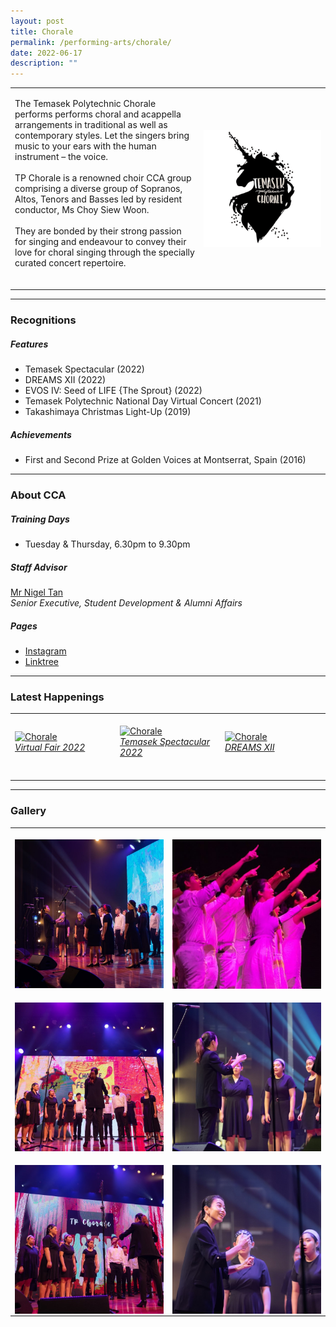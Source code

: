```yaml
---
layout: post
title: Chorale
permalink: /performing-arts/chorale/
date: 2022-06-17
description: ""
---
```

<table>
	<tbody>
		<tr>
			<td>
				<p>
                    The Temasek Polytechnic Chorale performs performs choral and acappella arrangements in traditional as well as contemporary styles. Let the singers bring music to your ears with the human instrument – the voice. 
					<br>
					<br>
                    TP Chorale is a renowned choir CCA group comprising a diverse group of Sopranos, Altos, Tenors and Basses led by resident conductor, Ms Choy Siew Woon. 
					<br>
					<br>
                    They are bonded by their strong passion for singing and endeavour to convey their love for choral singing through the specially curated concert repertoire.
                    <br>
                    <br>
				</p>
			</td>
			<td style="width:40%">
				<img alt="Chorale" style="display:block;margin-left:auto;margin-right:auto;" src="/images/Arts/Chorale/Chorale_logo.png">
			</td>
		</tr>
	</tbody>
</table>
	
<hr>
	
### Recognitions

##### Features
	
<ul>
    <li>Temasek Spectacular (2022)</li>
    <li>DREAMS XII (2022)</li>     
    <li>EVOS IV: Seed of LIFE {The Sprout} (2022)</li>
    <li>Temasek Polytechnic National Day Virtual Concert (2021)</li>
    <li>Takashimaya Christmas Light-Up (2019)</li>  
</ul>

##### Achievements
	
<ul>
    <li>First and Second Prize at Golden Voices at Montserrat, Spain (2016)</li>      
</ul>

<hr>

### About CCA

##### Training Days
            
<ul>    
    <li>Tuesday & Thursday, 6.30pm to 9.30pm</li>
</ul>


##### Staff Advisor

<p>
	<a href="mailto:nigeltan@tp.edu.sg">Mr Nigel Tan</a>
	<br>
	<i>Senior Executive, Student Development & Alumni Affairs</i>
</p>

##### Pages

<ul>
	<li><a href="https://www.instagram.com/tpchorale">Instagram</a></li>
    <li><a href="linktr.ee/tp.chorale">Linktree</a></li>
</ul>

<hr>

### Latest Happenings

<table>
    <tr>
        <td style="width:33%"><br>
            <a href="https://www.instagram.com/p/CcsIBpJvXpl/">
                <image src="/images/Arts/Chorale/CHORALE_Virtual Fair 2022.png" style="display:block;margin-left:auto;margin-right:auto;" alt="Chorale">
                <h6 style="margin-top:0%">Virtual Fair 2022</h6>
                </image>
            </a>
        </td>
        <td style="width:33%"><br>
            <a href="https://www.instagram.com/p/CcNM5Y0PbWl/">
                <image src="/images/Arts/Chorale/CHORALE_Temasek Spectacular.png" style="display:block;margin-left:auto;margin-right:auto;" alt="Chorale">
                <h6 style="margin-top:0%">Temasek Spectacular 2022</h6>
                </image>
            </a>
        </td>
        <td style="width:33%"><br>
            <a href="https://www.instagram.com/p/CbaE6TppP9c/">
                <image src="/images/Arts/Chorale/CHORALE_DREAMS XII.png" style="display:block;margin-left:auto;margin-right:auto;" alt="Chorale">
                <h6 style="margin-top:0%">DREAMS XII</h6>    
                </image>
            </a>
        </td>
    </tr>
</table>
	
<hr>

### Gallery

<table>
	<tbody>
		<tr>
			<td style="width:50%"><br>
				<img alt="Chorale" style="display:block;margin-left:auto;margin-right:auto;" src="/images/Arts/Chorale/Chorale_pic_1.jpg">
			</td>
			<td style="width:50%"><br>
				<img alt="Chorale" style="display:block;margin-left:auto;margin-right:auto;" src="/images/Arts/Chorale/Chorale_pic_2.jpg">
			</td>
		</tr>
		<tr>
			<td style="width:50%"><br>
				<img alt="Chorale" style="display:block;margin-left:auto;margin-right:auto;" src="/images/Arts/Chorale/Chorale_pic_3.jpg">
			</td>
			<td style="width:50%"><br>
				<img alt="Chorale" style="display:block;margin-left:auto;margin-right:auto;" src="/images/Arts/Chorale/Chorale_pic_4-v2.jpg">
			</td>
		</tr>
		<tr>
			<td style="width:50%"><br>
				<img alt="Chorale" style="display:block;margin-left:auto;margin-right:auto;" src="/images/Arts/Chorale/Chorale_pic_5-v2.jpg">
			</td>
			<td style="width:50%"><br>
				<img alt="Chorale" style="display:block;margin-left:auto;margin-right:auto;" src="/images/Arts/Chorale/Chorale_pic_6.jpg">
			</td>
		</tr>
	</tbody>
</table>